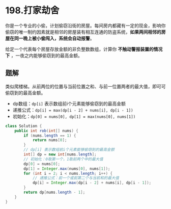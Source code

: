 # 198.打家劫舍
你是一个专业的小偷，计划偷窃沿街的房屋。每间房内都藏有一定的现金，影响你偷窃的唯一制约因素就是相邻的房屋装有相互连通的防盗系统，**如果两间相邻的房屋在同一晚上被小偷闯入，系统会自动报警**。

给定一个代表每个房屋存放金额的非负整数数组，计算你 **不触动警报装置的情况下** ，一夜之内能够偷窃到的最高金额。
## 题解
类似爬楼梯。从前两位的位置与当前位置之和、与前一位置两者的最大值，即可可偷窃到的最高金额。
- dp数组：`dp[i]` 表示数组前i个元素能够偷窃到的最高金额
- 递推公式：`dp[i] = max(dp[i - 2] + nums[i], dp[i - 1])`
- 初始化：`dp[0] = nums[0], dp[1] = max(nums[0], nums[1])`
```java
class Solution {  
    public int rob(int[] nums) {  
        if (nums.length == 1) {  
            return nums[0];  
        }  
        // dp[i] 表示数组前i个元素能够偷窃到的最高金额  
        int[] dp = new int[nums.length];  
        // 初始化：0取第一个，1取前两个中的最大值  
        dp[0] = nums[0];  
        dp[1] = Integer.max(nums[0], nums[1]);  
        for (int i = 2; i < nums.length; i++) {  
            // 递推公式：前一个或前第二个与当前和的最大值  
            dp[i] = Integer.max(dp[i - 2] + nums[i], dp[i - 1]);  
        }  
        return dp[nums.length - 1];  
    }  
}
```
